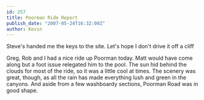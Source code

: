 ```yaml
---
id: 257
title: Poorman Ride Report
publish_date: "2007-05-24T16:32:00Z"
author: Kevin
---
```

  
Steve's handed me the keys to the site. Let's hope I don't drive it off a cliff

Greg, Rob and I had a nice ride up Poorman today. Matt would have come along but a foot issue relegated him to the pool. The sun hid behind the clouds for most of the ride, so it was a little cool at times. The scenery was great, though, as all the rain has made everything lush and green in the canyons. And aside from a few washboardy sections, Poorman Road was in good shape.
